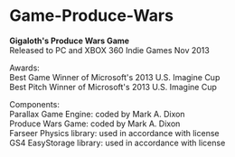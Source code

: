 # Game-Produce-Wars
<b>Gigaloth's Produce Wars Game</b><br>
Released to PC and XBOX 360 Indie Games Nov 2013<br>

Awards:<br>
Best Game Winner of Microsoft's 2013 U.S. Imagine Cup<br>
Best Pitch Winner of Microsoft's 2013 U.S. Imagine Cup<br>


Components:<br>
Parallax Game Engine: coded by Mark A. Dixon<br>
Produce Wars Game: coded by Mark A. Dixon<br>
Farseer Physics library: used in accordance with license<br>
GS4 EasyStorage library: used in accordance with license<br>

